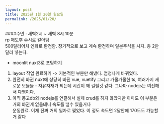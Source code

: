```yaml
---
layout: post
title: 2025년 1월 20일 월요일
permalink: /2025/01/20/
---
```

####수면 : 새벽2시 ~ 새벽 8시 10분<br/>
rp 매도후 수시로 갈아탐<br/>
500달러어치 엔화로 환전함. 장기적으로 보고 계속 환전하며 일본주식을 사자. 총 2만달러 넣는다.<br/>
- moonlit nuxt3로 포팅하기<br/>
1. layout 작업 완료하기 -> 기본적인 부분만 해냈다. 엄청나게 바뀌었다.<br/>
2. 완전히 바뀐 nuxt에 상당히 바뀐 vue, vuetify 그리고 가물가물한 ts, 여러가지 새로운 모듈들 - 자유자재가 되는데 시간이 꽤 걸릴것 같다. 그나마 nodejs는 여전해서 다행이다.<br/>
3. 아직 몽고db와 nodejs를 연결해서 실제 crud를 하지 않았지만 아마도 이 부분은 거의 바뀐게 없을테니 속도를 낼수 있을거다<br/>
운동완료. 이제 진짜 거의 일자로 찢었다. 이 정도 속도면 2달안에 170도도 가능할거 같다